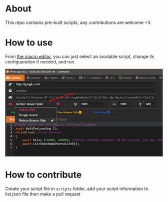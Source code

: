 # About
This repo contains pre-built scripts, any contributions are welcome <3

# How to use
From [the macro editor](https://docs.9hits.com/macros/overview/#writing-your-script), you can just select an available script, change its configuaration if needed, and run.

!["Screenshoot](screenshot.png)


# How to contribute
Create your script file in `scripts` folder, add your script information to list.json file then make a pull request